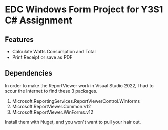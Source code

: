# EDC Windows Form Project for Y3S1 C# Assignment
## Features 
   - Calculate Watts Consumption and Total
   - Print Receipt or save as PDF
## Dependencies 
In order to make the ReportViewer work in Visual Studio 2022, I had to scour the Internet to find these 3 packages.  
   1. Microsoft.ReportingServices.ReportViewerControl.Winforms
   2. Microsoft.ReportViewer.Common.v12
   3. Microsoft.ReportViewer.WinForms.v12  

Install them with Nuget, and you won't want to pull your hair out.  

